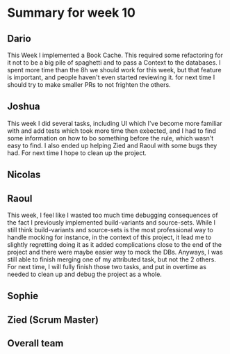 # Summary for week 10

## Dario
This Week I implemented a Book Cache. This required some refactoring for it not to be a big pile of spaghetti and to pass a Context to the databases.
I spent more time than the 8h we should work for this week, but that feature is important, and people haven't even started reviewing it. for next time I should try to make smaller PRs to not frighten the others.

## Joshua
This week I did several tasks, including UI which I've become more familiar with and add tests which took more time then exèected, and I had to find some information on how to bo something before the rule, which wasn't easy to find. I also ended up helping Zied and Raoul with some bugs they had.
For next time I hope to clean up the project.

## Nicolas


## Raoul
This week, I feel like I wasted too much time debugging consequences of the fact I previously implemented build-variants and source-sets. While I still think build-variants and source-sets is the most professional way to handle mocking for instance, in the context of this project, it lead me to slightly regretting doing it as it added complications close to the end of the project and there were maybe easier way to mock the DBs. Anyways, I was still able to finish merging one of my attributed task, but not the 2 others.
For next time, I will fully finish those two tasks, and put in overtime as needed to clean up and debug the project as a whole.


## Sophie


## Zied (Scrum Master)


## Overall team
